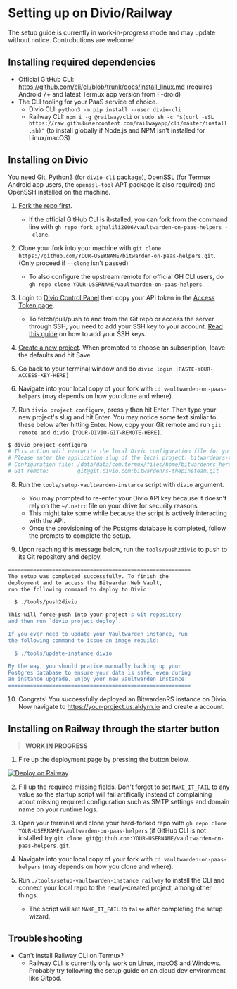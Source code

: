 # Setting up on Divio/Railway

The setup guide is currently in work-in-progress mode and may update without notice. Controbutions are welcome!

## Installing required dependencies

* Official GitHub CLI: <https://github.com/cli/cli/blob/trunk/docs/install_linux.md> (requires Android 7+ and latest Termux app version from F-droid)
* The CLI tooling for your PaaS service of choice.
  * Divio CLI: `python3 -m pip install --user divio-cli`
  * Railway CLI: `npm i -g @railway/cli` or `sudo sh -c "$(curl -sSL https://raw.githubusercontent.com/railwayapp/cli/master/install.sh)"` (to install globally if Node.js and NPM isn't installed for Linux/macOS)

## Installing on Divio

You need Git, Python3 (for `divio-cli` package), OpenSSL (for Termux Android app users,
the `openssl-tool` APT package is also required) and OpenSSH installed on the machine.

1. [Fork the repo first](https://github.com/AndreiJirohHaliliDev2006/vaultwarden-on-paas-helpers/fork).
   * If the official GitHub CLI is ibstalled, you can fork from the command line with `gh repo fork ajhalili2006/vaultwarden-on-paas-helpers --clone`.

2. Clone your fork into your machine with `git clone https://github.com/YOUR-USERNAME/bitwarden-on-paas-helpers.git`. (Only proceed if `--clone` isn't passed)
   * To also configure the upstream remote for official GH CLI users, do `gh repo clone YOUR-USERNAME/vaultwarden-on-paas-helpers`.

3. Login to [Divio Control Panel](https://control.divio.com) then copy your API token in the [Access Token page](https://control.divio.com/account/desktop-app/access-token/).
   * To fetch/pull/push to and from the Git repo or access the server through SSH, you need to add your SSH key to your account. [Read this guide](https://support.divio.com/how-to/setup-ssh-key/) on how to add your SSH keys.

4. [Create a new project](https://control.divio.com/control/project/create/). When prompted to choose an subscription, leave the defaults and hit Save.

5. Go back to your terminal window and do `divio login [PASTE-YOUR-ACCESS-KEY-HERE]`

6. Navigate into your local copy of your fork with `cd vaultwarden-on-paas-helpers` (may depends on how you clone and where).

7. Run `divio project configure`, press `y` then hit Enter. Then type your new project's slug and hit Enter.
You may notice some text simliar to these below after hitting Enter.
Now, copy your Git remote and run `git remote add divio [YOUR-DIVIO-GIT-REMOTE-HERE]`.

```sh
$ divio project configure
# This action will overwrite the local Divio configuration file for your project or create a new one. Do you want to continue? [y/N]: y
# Please enter the application slug of the local project: bitwardenrs-thepinsteam
# Configuration file: /data/data/com.termux/files/home/bitwardenrs_heroku/.divio/config.json
# Git remote:         git@git.divio.com:bitwardenrs-thepinsteam.git
```

8. Run the `tools/setup-vaultwarden-instance` script with `divio` argument.
   * You may prompted to re-enter your Divio API key because it doesn't rely on the `~/.netrc` file on your drive for security reasons.
   * This might take some while because the script is actively interacting with the API.
   * Once the provisioning of the Postgrrs database is completed, follow the prompts to complete the setup.

9. Upon reaching this message below, run the `tools/push2divio` to push to its Git repository and deploy.

```sh
==========================================================
The setup was completed successfully. To finish the
deployment and to access the Bitwarden Web Vault,
run the following command to deploy to Divio:

  $ ./tools/push2divio

This will force-push into your project's Git repository
and then run `divio project deploy`.

If you ever need to update your Vaultwarden instance, run
the following command to issue an image rebuild:

  $ ./tools/update-instance divio

By the way, you should pratice manually backing up your
Postgres database to ensure your data is safe, even during
an instance upgrade. Enjoy your new Vaultwarden instance!
==========================================================
```

10. Congrats! You successfully deployed an BitwardenRS instance
on Divio. Now navigate to <https://your-project.us.aldyrn.io> and create a account.

## Installing on Railway through the starter button

> **WORK IN PROGRESS**

1. Fire up the deployment page by pressing the button below.

[![Deploy on Railway](https://railway.app/button.svg)](https://railway.app/new?template=https%3A%2F%2Fgithub.com%2FAndreiJirohHaliliDev2006%2Fvaultwarden-on-paas-helpers&plugins=postgresql&envs=RAILWAY%2CDOMAIN%2CADMIN_TOKEN%2CENABLE_ADMIN%2CSMTP_FROM&optionalEnvs=DOMAIN%2CADMIN_TOKEN&RAILWAYDesc=Special+env+var+for+error+messages+and+logs&DOMAINDesc=If+using+custom+domain%2C+please+fill+it+with+the+https%3A%2F%2F+prefix.+%28e.g.+https%3A%2F%2Fvault.madebythepins.tk%29+Otherwise%2C+leave+it+blank&ADMIN_TOKENDesc=If+enabled%2C+enter+a+new%2C+uqinue+password.+Generate+with+%27openssl+rand+-base64+48%27+or+Bitwarden%27s+password+generator.&ENABLE_ADMINDesc=Set+to+true+to+enable%2C+otherwise+set+to+false.&RAILWAYDefault=true)

2. Fill up the required missing fields. Don't forget to set `MAKE_IT_FAIL` to any value so the startup script will fail artifically instead of complaining about missing required
configuration such as SMTP settings and domain name on your runtime logs.

3. Open your terminal and clone your hard-forked repo with `gh repo clone YOUR-USERNAME/vaultwarden-on-paas-helpers`
(if GitHub CLI is not installed try `git clone git@github.com:YOUR-USERNAME/vaultwarden-on-paas-helpers.git`.

4. Navigate into your local copy of your fork with `cd vaultwarden-on-paas-helpers` (may depends on how you clone and where).

5. Run `./tools/setup-vaultwarden-instance railway` to install the CLI and connect your local repo to the newly-created project,
among other things.
   * The script will set `MAKE_IT_FAIL` to `false` after completing the setup wizard.

## Troubleshooting

* Can't install Railway CLI on Termux?
  * Railway CLI is currently only work on Linux, macOS and Windows. Probably try following the setup
guide on an cloud dev environment like Gitpod.
